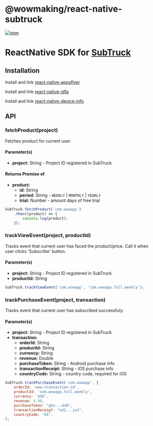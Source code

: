 # @wowmaking/react-native-subtruck
[![npm](https://img.shields.io/npm/v/@wowmaking/react-native-subtruck.svg)](https://npmjs.com/package/@wowmaking/react-native-subtruck)

# ReactNative SDK for [SubTruck](https://subtruck.wowmaking.net)

## Installation

Install and link [react-native-appsflyer](https://www.npmjs.com/package/react-native-appsflyer)

Install and link [react-native-idfa](https://www.npmjs.com/package/@ptomasroos/react-native-idfa)

Install and link [react-native-device-info](https://www.npmjs.com/package/react-native-device-info)

## API

### fetchProduct(project)
Fetches product for current user.
#### Parameter(s)
* **project:** String - Project ID registered in SubTruck
#### Returns Promise of
* **product:** 
    * **id:** String
    * **period:** String - `WEEKLY` | `MONTHLY` | `YEARLY`
    * **trial:** Number - amount days of free trial
```javascript
SubTruck.fetchProduct('com.wowapp')
    .then((product) => {
        console.log(product);
    });
```

### trackViewEvent(project, productId)
Tracks event that current user has faced the product/price. Call it when user clicks 'Subscribe' button.
#### Parameter(s)
* **project:** String - Project ID registered in SubTruck
* **productId:** String
```javascript
SubTruck.trackViewEvent('com.wowapp', 'com.wowapp.full.weekly');
```

### trackPurchaseEvent(project, transaction)
Tracks event that current user has subscribed successfuly.
#### Parameter(s)
* **project:** String - Project ID registered in SubTruck
* **transaction:** 
    * **orderId:** String
    * **productId:** String
    * **currency:** String
    * **revenue:** Double
    * **purchaseToken:** String - Android purchase info
    * **transactionReceipt:** String - iOS purchase info
    * **countryCode:** String - country code, required for iOS
```javascript
SubTruck.trackPurchaseEvent('com.wowapp', {
    orderId: 'wow-transaction-id',
    productId: 'com.wowapp.full.weekly',
    currency: 'USD',
    revenue: 4.99,
    purchaseToken: "gho...4n8",
    transactionReceipt: "od1...ju3",
    countryCode: "US",
);
```

